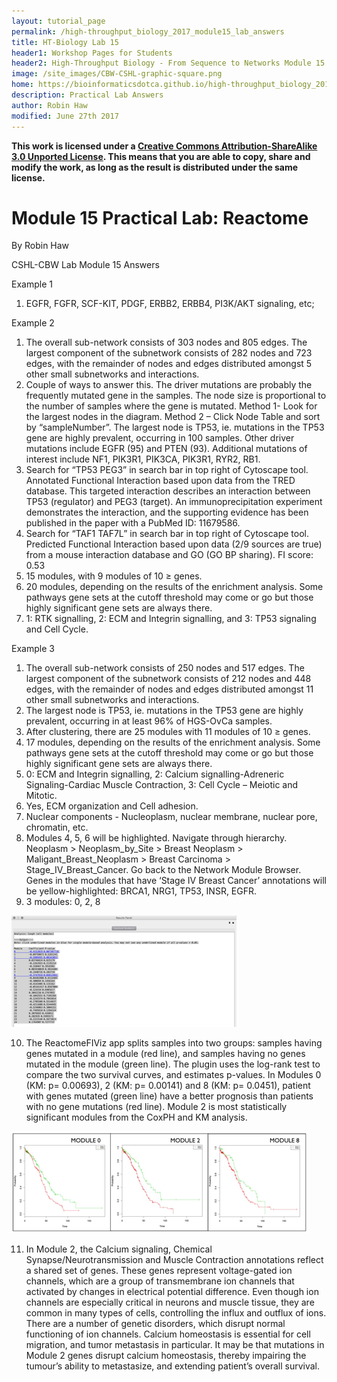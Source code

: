 ```yaml
---
layout: tutorial_page
permalink: /high-throughput_biology_2017_module15_lab_answers
title: HT-Biology Lab 15
header1: Workshop Pages for Students
header2: High-Throughput Biology - From Sequence to Networks Module 15 Lab Answers
image: /site_images/CBW-CSHL-graphic-square.png
home: https://bioinformaticsdotca.github.io/high-throughput_biology_2017
description: Practical Lab Answers
author: Robin Haw
modified: June 27th 2017
---
```


**This work is licensed under a [Creative Commons Attribution-ShareAlike 3.0 Unported License](http://creativecommons.org/licenses/by-sa/3.0/deed.en_US). This means that you are able to copy, share and modify the work, as long as the result is distributed under the same license.**

# Module 15 Practical Lab: Reactome

By Robin Haw

CSHL-CBW Lab Module 15 Answers

Example 1
1.	EGFR, FGFR, SCF-KIT, PDGF, ERBB2, ERBB4, PI3K/AKT signaling, etc; 

Example 2
1.	The overall sub-network consists of 303 nodes and 805 edges. The largest component of the subnetwork consists of 282 nodes and 723 edges, with the remainder of nodes and edges distributed amongst 5 other small subnetworks and interactions.
2.	Couple of ways to answer this. The driver mutations are probably the frequently mutated gene in the samples. The node size is proportional to the number of samples where the gene is mutated. Method 1- Look for the largest nodes in the diagram. Method 2 – Click Node Table and sort by “sampleNumber”. The largest node is TP53, ie. mutations in the TP53 gene are highly prevalent, occurring in 100 samples. Other driver mutations include EGFR (95) and PTEN (93). Additional mutations of interest include NF1, PIK3R1, PIK3CA, PIK3R1, RYR2, RB1.
3.	Search for “TP53 PEG3” in search bar in top right of Cytoscape tool. Annotated Functional Interaction based upon data from the TRED database. This targeted interaction describes an interaction between TP53 (regulator) and PEG3 (target). An immunoprecipitation experiment demonstrates the interaction, and the supporting evidence has been published in the paper with a PubMed ID: 11679586.
4.	Search for “TAF1 TAF7L” in search bar in top right of Cytoscape tool. Predicted Functional Interaction based upon data (2/9 sources are true) from a mouse interaction database and GO (GO BP sharing). FI score: 0.53
5.	15 modules, with 9 modules of 10 ≥ genes.
6.	20 modules, depending on the results of the enrichment analysis. Some pathways gene sets at the cutoff threshold may come or go but those highly significant gene sets are always there.
7.	1: RTK signalling, 2: ECM and Integrin signalling, and 3: TP53 signaling and Cell Cycle.

Example 3
1.	The overall sub-network consists of 250 nodes and 517 edges. The largest component of the subnetwork consists of 212 nodes and 448 edges, with the remainder of nodes and edges distributed amongst 11 other small subnetworks and interactions.
2.	The largest node is TP53, ie. mutations in the TP53 gene are highly prevalent, occurring in at least 96% of HGS-OvCa samples.
3.	After clustering, there are 25 modules with 11 modules of 10 ≥ genes.
4.	17 modules, depending on the results of the enrichment analysis. Some pathways gene sets at the cutoff threshold may come or go but those highly significant gene sets are always there.
5.	0: ECM and Integrin signalling, 2: Calcium signalling-Adreneric Signaling-Cardiac Muscle Contraction, 3: Cell Cycle – Meiotic and Mitotic. 
6.	Yes, ECM organization and Cell adhesion.
7.	Nuclear components - Nucleoplasm, nuclear membrane, nuclear pore, chromatin, etc.
8.	Modules 4, 5, 6 will be highlighted. Navigate through hierarchy. Neoplasm > Neoplasm_by_Site > Breast Neoplasm > Maligant_Breast_Neoplasm > Breast Carcinoma > Stage_IV_Breast_Cancer.  Go back to the Network Module Browser. Genes in the modules that have ‘Stage IV Breast Cancer’ annotations will be yellow-highlighted: BRCA1, NRG1, TP53, INSR, EGFR.
9.	3 modules: 0, 2, 8
 
![img1](https://github.com/bioinformaticsdotca/HT-Biology_2017/blob/master/Pathways/mod15/img1.png?raw=true)  

10.	The ReactomeFIViz app splits samples into two groups: samples having genes mutated in a module (red line), and samples having no genes mutated in the module (green line). The plugin uses the log-rank test to compare the two survival curves, and estimates p-values. In Modules 0 (KM: p= 0.00693), 2 (KM: p= 0.00141) and 8 (KM: p= 0.0451), patient with genes mutated (green line) have a better prognosis than patients with no gene mutations (red line). Module 2 is most statistically significant modules from the CoxPH and KM analysis. 
  
![img2](https://github.com/bioinformaticsdotca/HT-Biology_2017/blob/master/Pathways/mod15/img2.png?raw=true)   

11.	In Module 2, the Calcium signaling, Chemical Synapse/Neurotransmission and Muscle Contraction annotations reflect a shared set of genes. These genes represent voltage-gated ion channels, which are a group of transmembrane ion channels that activated by changes in electrical potential difference. Even though ion channels are especially critical in neurons and muscle tissue, they are common in many types of cells, controlling the influx and outflux of ions. There are a number of genetic disorders, which disrupt normal functioning of ion channels. Calcium homeostasis is essential for cell migration, and tumor metastasis in particular. It may be that mutations in Module 2 genes disrupt calcium homeostasis, thereby impairing the tumour’s ability to metastasize, and extending patient’s overall survival.


